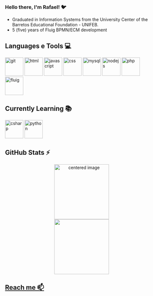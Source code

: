 ###  Hello there, I'm Rafael! 🐦
- Graduated in Information Systems from the University Center of the Barretos Educational Foundation - UNIFEB.
- 5 (five) years of Fluig BPMN/ECM development

## Languages e Tools 💻
<div style="display: inline">
  <img loading="lazy" alt="git" src="https://cdn.jsdelivr.net/gh/devicons/devicon/icons/git/git-original.svg" width="60" height="60"/>
  <img loading="lazy" alt="html" src="https://cdn.jsdelivr.net/gh/devicons/devicon/icons/html5/html5-original.svg" width="60" height="60"/>
  <img loading="lazy" alt="javascript" src="https://cdn.jsdelivr.net/gh/devicons/devicon/icons/javascript/javascript-original.svg" width="60" height="60"/> 
  <img loading="lazy" alt="css" src="https://cdn.jsdelivr.net/gh/devicons/devicon/icons/css3/css3-original.svg" width6040" height="60"/>
  <img loading="lazy" alt="mysql" src="https://cdn.jsdelivr.net/gh/devicons/devicon/icons/mysql/mysql-original-wordmark.svg" width="60" height="60"/>
  <img loading="lazy" alt="nodejs" src="https://cdn.jsdelivr.net/gh/devicons/devicon/icons/nodejs/nodejs-original.svg" width="60" height="60"/>
  <img loading="lazy" alt="php" src="https://cdn.jsdelivr.net/gh/devicons/devicon/icons/php/php-original.svg" width="60" height="60"/>
  <img loading="lazy" alt="fluig" src="https://play-lh.googleusercontent.com/ZjCNLQRiCrcJ3tJ_7HHbyqnqX9qKJBf696KG-omN0tnqXCN9LrcWvFjfDx5cwJuCEro=s48-rw" width="60" height="60"/>
</div>

## Currently Learning 📚
<div style="display: inline">
  <img loading="lazy" alt="csharp" src="https://cdn.jsdelivr.net/gh/devicons/devicon/icons/csharp/csharp-original.svg" width="60" height="60"/>
  <img loading="lazy" alt="python" src="https://cdn.jsdelivr.net/gh/devicons/devicon/icons/python/python-original.svg" width="60" height="60"/>
</div>
          
## GitHub Stats ⚡
<div>
  <a href="https://github.com/bisgod">
  <center>
    <img height="180em" src="https://github-readme-stats.vercel.app/api?username=bisgod&show_icons=true&theme=radical&include_all_commits=true&count_private=true" alt="centered image">
  </center>
  <center>  
    <img height="180em" src="https://github-readme-stats.vercel.app/api/top-langs/?username=bisgod&layout=compact&langs_count=8&theme=radical&count_private=true"/> 
  </center>
</div>

## Reach me 📫
